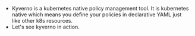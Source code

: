 - Kyverno is a kubernetes native policy management tool. It is kubernetes native which means you define your policies in declarative YAML just like other k8s resources.
- Let's see kyverno in action. 